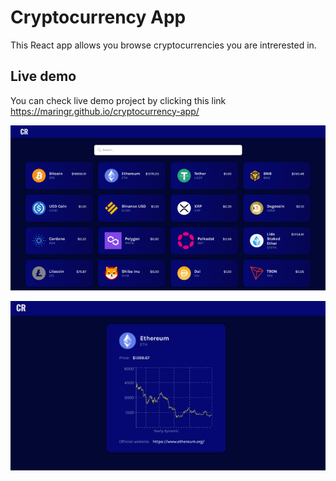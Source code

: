 # Cryptocurrency App

This React app allows you browse cryptocurrencies you are intrerested in.

## Live demo

You can check live demo project by clicking this link https://maringr.github.io/cryptocurrency-app/

![Home page](/src/images/home_page.png)

![Datails page](/src/images/detail-card.png)

